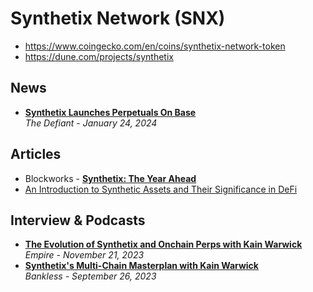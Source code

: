 # Synthetix Network (SNX)

- https://www.coingecko.com/en/coins/synthetix-network-token
- https://dune.com/projects/synthetix

## News
- [**Synthetix Launches Perpetuals On Base**](https://thedefiant.io/synthetix-launches-perpetuals-on-base)
  <br/>_The Defiant - January 24, 2024_

## Articles
- Blockworks - [**Synthetix: The Year Ahead**](https://app.blockworksresearch.com/research/synthetix-the-year-ahead)
- [An Introduction to Synthetic Assets and Their Significance in DeFi](https://www.leewayhertz.com/synthetic-assets-their-significance-in-defi/)

## Interview & Podcasts

- [**The Evolution of Synthetix and Onchain Perps with Kain Warwick**](https://www.youtube.com/watch?v=5jXk5Gtkj9A)
  <br/>_Empire - November 21, 2023_
- [**Synthetix's Multi-Chain Masterplan with Kain Warwick**](https://www.youtube.com/watch?v=rfBUd297-H8)
  <br/>_Bankless - September 26, 2023_
